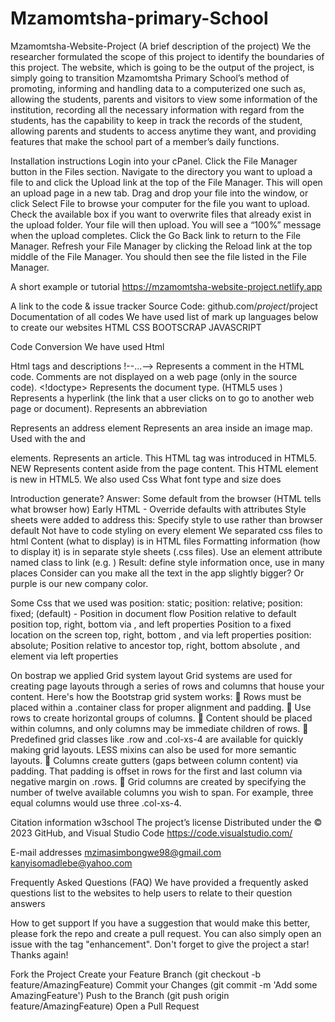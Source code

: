 # Mzamomtsha-primary-School
Mzamomtsha-Website-Project (A brief description of the project)
We the researcher formulated the scope of this project to identify the boundaries of this project. The website, which is going to be the output of the project, is simply going to transition Mzamomtsha Primary School’s method of promoting, informing and handling data to a computerized one such as, allowing the students, parents and visitors to view some information of the institution, recording all the necessary information with regard from the students, has the capability to keep in track the records of the student, allowing parents and students to access anytime they want, and providing features that make the school part of a member’s daily functions.

Installation instructions
Login into your cPanel. Click the File Manager button in the Files section. Navigate to the directory you want to upload a file to and click the Upload link at the top of the File Manager. This will open an upload page in a new tab. Drag and drop your file into the window, or click Select File to browse your computer for the file you want to upload. Check the available box if you want to overwrite files that already exist in the upload folder. Your file will then upload. You will see a “100%” message when the upload completes. Click the Go Back link to return to the File Manager. Refresh your File Manager by clicking the Reload link at the top middle of the File Manager. You should then see the file listed in the File Manager.

A short example or tutorial
https://mzamomtsha-website-project.netlify.app

A link to the code & issue tracker
Source Code: github.com/$project/$project
Documentation of all codes
We have used list of mark up languages below to create our websites HTML CSS BOOTSCRAP JAVASCRIPT

Code Conversion
We have used Html

Html tags and descriptions !--...--> Represents a comment in the HTML code. Comments are not displayed on a web page (only in the source code). <!doctype> Represents the document type. (HTML5 uses <!doctype html>) Represents a hyperlink (the link that a user clicks on to go to another web page or document). Represents an abbreviation

Represents an address element Represents an area inside an image map. Used with the and


elements. Represents an article. This HTML tag was introduced in HTML5. NEW Represents content aside from the page content. This HTML element is new in HTML5.
We also used Css What font type and size does

Introduction
generate? Answer: Some default from the browser (HTML tells what browser how) Early HTML - Override defaults with attributes Style sheets were added to address this: Specify style to use rather than browser default Not have to code styling on every element
We separated css files to html Content (what to display) is in HTML files Formatting information (how to display it) is in separate style sheets (.css files). Use an element attribute named class to link (e.g. ) Result: define style information once, use in many places Consider can you make all the text in the app slightly bigger? Or purple is our new company color.

Some Css that we used was position: static; position: relative; position: fixed; (default) - Position in document flow Position relative to default position top, right, bottom via , and left properties Position to a fixed location on the screen top, right, bottom , and via left properties position: absolute; Position relative to ancestor top, right, bottom absolute , and element via left properties

On bostrap we applied Grid system layout Grid systems are used for creating page layouts through a series of rows and columns that house your content. Here's how the Bootstrap grid system works:  Rows must be placed within a .container class for proper alignment and padding.  Use rows to create horizontal groups of columns.  Content should be placed within columns, and only columns may be immediate children of rows.  Predefined grid classes like .row and .col-xs-4 are available for quickly making grid layouts. LESS mixins can also be used for more semantic layouts.  Columns create gutters (gaps between column content) via padding. That padding is offset in rows for the first and last column via negative margin on .rows.  Grid columns are created by specifying the number of twelve available columns you wish to span. For example, three equal columns would use three .col-xs-4.

Citation information
w3school
The project’s license
Distributed under the © 2023 GitHub, and Visual Studio Code https://code.visualstudio.com/

E-mail addresses
mzimasimbongwe98@gmail.com
kanyisomadlebe@yahoo.com

Frequently Asked Questions (FAQ)
We have provided a frequently asked questions list to the websites to help users to relate to their question answers

How to get support
If you have a suggestion that would make this better, please fork the repo and create a pull request. You can also simply open an issue with the tag "enhancement". Don't forget to give the project a star! Thanks again!

Fork the Project Create your Feature Branch (git checkout -b feature/AmazingFeature) Commit your Changes (git commit -m 'Add some AmazingFeature') Push to the Branch (git push origin feature/AmazingFeature) Open a Pull Request

